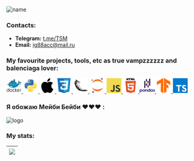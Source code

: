 <p><img align="center" src="https://readme-typing-svg.herokuapp.com?color=%233772DF&center=true&lines=Hi%2C+this+is+TSM+aka+Ian+lessgooo" alt="name" /></p>

### Contacts:
- **Telegram:** [t.me/TSM](https://t.me/plskfcshka)
- **Email:** [ig88acc@mail.ru](mailto:ig88acc@mail.ru)

### My favourite projects, tools, etc as true vampzzzzzz and balenciaga lover:
<p align="left">
<a href="https://www.docker.com"> <img src="https://raw.githubusercontent.com/devicons/devicon/master/icons/docker/docker-original-wordmark.svg" alt="docker" width="40" height="40"/> </a>
<a href="https://www.python.org"> <img src="https://raw.githubusercontent.com/devicons/devicon/master/icons/python/python-original.svg" alt="python" width="40" height="40"/> </a>
<a href="https://www.apple.com"> <img src="https://raw.githubusercontent.com/devicons/devicon/master/icons/apple/apple-original.svg" alt="apple" width="40" height="40"/> </a>
<a href="https://www.w3.org/Style/CSS/"> <img src="https://raw.githubusercontent.com/devicons/devicon/master/icons/css3/css3-original.svg" alt="css" width="40" height="40"/> </a>
<a href="https://flask.palletsprojects.com/en/3.0.x/"> <img src="https://raw.githubusercontent.com/devicons/devicon/master/icons/flask/flask-original.svg" alt="flask" width="40" height="40"/> </a>
<a href="https://jupyter.org"> <img src="https://raw.githubusercontent.com/devicons/devicon/master/icons/jupyter/jupyter-original.svg" alt="jupyter" width="40" height="40"/> </a>
<a href="https://ecma-international.org/publications-and-standards/standards/ecma-262/"> <img src="https://raw.githubusercontent.com/devicons/devicon/master/icons/javascript/javascript-original.svg" alt="javascript" width="40" height="40"/> </a>
<a href="https://html.spec.whatwg.org/multipage/"> <img src="https://raw.githubusercontent.com/devicons/devicon/master/icons/html5/html5-original-wordmark.svg" alt="html" width="40" height="40"/> </a>
<a href="https://pandas.pydata.org"> <img src="https://raw.githubusercontent.com/devicons/devicon/master/icons/pandas/pandas-original-wordmark.svg" alt="pandas" width="40" height="40"/> </a>
<a href="https://www.tensorflow.org/?hl=ru"> <img src="https://raw.githubusercontent.com/devicons/devicon/master/icons/tensorflow/tensorflow-original.svg" alt="tensorflow" width="40" height="40"/> </a>
<a href="https://www.typescriptlang.org"> <img src="https://raw.githubusercontent.com/devicons/devicon/master/icons/typescript/typescript-original.svg" alt="typescript" width="40" height="40"/> </a>
</p>


### Я обожаю Мейби Бейби ❤️❤️❤️ :

![logo](https://github.com/TriestMrtvrts/TriestMrtvrts/assets/132760800/548f2ea8-0a11-43b0-acf0-7a286ca403bf)



### My stats:

| <a href="https://github.com/anuraghazra/github-readme-stats"><img align="center" src="https://github-readme-stats.vercel.app/api/top-langs/?username=TriestMrtvrts&show_icons=true&theme=default&hide_border=true" /></a> |
| ---------------------------------------------------------------------------------------------------------------------------------------------------------------------------------------------------------------------------------------- | 
